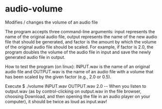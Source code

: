# audio-volume
Modifies / changes the volume of an audio file

The program accepts three command-line arguments: input represents the name of the original audio file, output represents the name of the new audio file that should be generated, and factor is the amount by which the volume of the original audio file should be scaled.
For example, if factor is 2.0, the program doubles the volume of the audio file in input and save the newly generated audio file in output.


How to test the program (on linux):
INPUT.wav is the name of an original audio file and OUTPUT.wav is the name of an audio file with a volume that has been scaled by the given factor (e.g., 2.0 or 0.5).

Execute  $ ./volume INPUT.wav OUTPUT.wav 2.0 
-- When you listen to output.wav (as by control-clicking on output.wav in the file browser, choosing Download, and then opening the file in an audio player on your computer), it should be twice as loud as input.wav!


